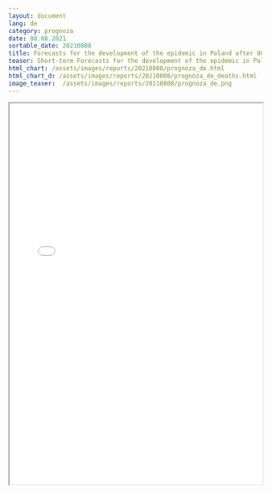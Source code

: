 ```yaml
---
layout: document
lang: de
category: prognoza
date: 08.08.2021
sortable_date: 20210808
title: Forecasts for the development of the epidemic in Poland after 08.08.2021
teaser: Short-term Forecasts for the development of the epidemic in Poland.
html_chart: /assets/images/reports/20210808/prognoza_de.html
html_chart_d: /assets/images/reports/20210808/prognoza_de_deaths.html
image_teaser:  /assets/images/reports/20210808/prognoza_de.png
---
```


<div style="text-align: center" class="row 80%">
    <span class="image fit">
        <iframe src="{{ page.html_chart }}" alt="" style="width: 100%; height:54em;"></iframe>
    </span>
</div>

